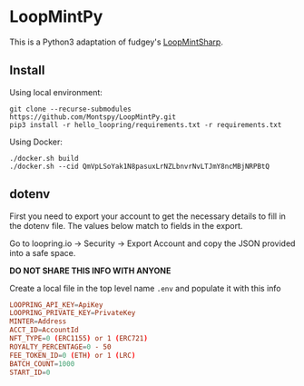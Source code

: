 # LoopMintPy

This is a Python3 adaptation of fudgey's [LoopMintSharp](https://github.com/fudgebucket27/LoopMintSharp).

## Install

Using local environment:

```shell
git clone --recurse-submodules https://github.com/Montspy/LoopMintPy.git
pip3 install -r hello_loopring/requirements.txt -r requirements.txt
```

Using Docker:

```shell
./docker.sh build
./docker.sh --cid QmVpLSoYak1N8pasuxLrNZLbnvrNvLTJmY8ncMBjNRPBtQ
```

## dotenv

First you need to export your account to get the necessary details to fill in the dotenv file. The values below match to fields in the export.

Go to loopring.io -> Security -> Export Account and copy the JSON provided into a safe space.

**DO NOT SHARE THIS INFO WITH ANYONE**

Create a local file in the top level name `.env` and populate it with this info

```conf
LOOPRING_API_KEY=ApiKey
LOOPRING_PRIVATE_KEY=PrivateKey
MINTER=Address
ACCT_ID=AccountId
NFT_TYPE=0 (ERC1155) or 1 (ERC721)
ROYALTY_PERCENTAGE=0 - 50
FEE_TOKEN_ID=0 (ETH) or 1 (LRC)
BATCH_COUNT=1000
START_ID=0
```
